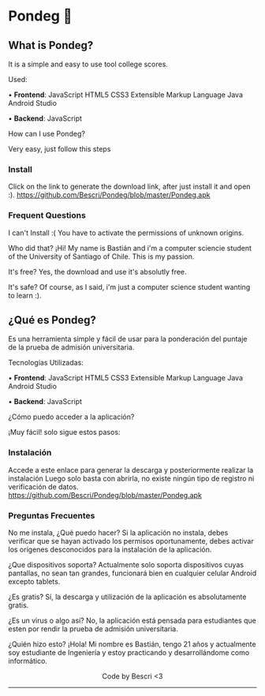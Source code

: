 # Pondeg 📑️


## **What is Pondeg?** 

It is a simple and easy to use tool college scores.

Used:

• **Frontend**: JavaScript HTML5 CSS3 Extensible Markup Language Java Android Studio

• **Backend**: JavaScript

How can I use Pondeg?

Very easy, just follow this steps

### Install

Click on the link to generate the download link, after just install it and open :).
https://github.com/Bescri/Pondeg/blob/master/Pondeg.apk

### Frequent Questions

I can't Install :( 
You have to activate the permissions of unknown origins.

Who did that? ¡Hi! My name is Bastián and i'm a computer sciencie student of the University of Santiago of Chile. This is my passion.

It's free? Yes, the download and use it's absolutly free.

It's safe? Of course, as I said, i'm just a computer science student wanting to learn :).

## ¿Qué es Pondeg? 

Es una herramienta simple y fácil de usar para la ponderación del puntaje de la prueba de admisión universitaria.

Tecnologías Utilizadas:

• **Frontend**: JavaScript HTML5 CSS3 Extensible Markup Language Java Android Studio

• **Backend**: JavaScript

¿Cómo puedo acceder a la aplicación?

¡Muy fácil! solo sigue estos pasos:

### Instalación

Accede a este enlace para generar la descarga y posteriormente realizar la instalación Luego solo basta con abrirla, no existe ningún tipo de registro ni verificación de datos.
https://github.com/Bescri/Pondeg/blob/master/Pondeg.apk


### Preguntas Frecuentes 

No me instala, ¿Qué puedo hacer?
Si la aplicación no instala, debes verificar que se hayan activado los permisos oportunamente, debes activar los orígenes desconocidos para la instalación de la aplicación.

¿Que dispositivos soporta? 
Actualmente solo soporta dispositivos cuyas pantallas, no sean tan grandes, funcionará bien en cualquier celular Android excepto tablets.

¿Es gratis? Sí, la descarga y utilización de la aplicación es absolutamente gratis.

¿Es un virus o algo así? No, la aplicación está pensada para estudiantes que esten por rendir la prueba de admisión universitaria.

¿Quién hizo esto? ¡Hola! Mi nombre es Bastián, tengo 21 años y actualmente soy estudiante de Ingeniería y estoy practicando y desarrollándome como informático.


<p align="center">
Code by Bescri <3
</p>



------------

